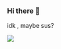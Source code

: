 ### Hi there 👋

idk , maybe sus?

<img src= "[https://imgur.com/gallery/Oxc376n](https://imgur.com/gallery/VbnCwfP)">
